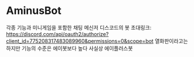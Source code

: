# AminusBot
각종 기능과 미니게임을 포함한 채팅 메신저 디스코드의 봇
초대링크: https://discord.com/api/oauth2/authorize?client_id=775208317483089960&permissions=0&scope=bot
열화판이라고는 하지만 기능의 수준은 에이봇보다 높다 사실상 에이플러스봇
